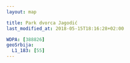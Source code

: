 ```yaml
---
layout: map

title: Park dvorca Jagodić
last_modified_at: 2018-05-15T18:16:28+02:00

WDPA: [388826]
geoSrbija:
  L1_183: [55]
---
```

